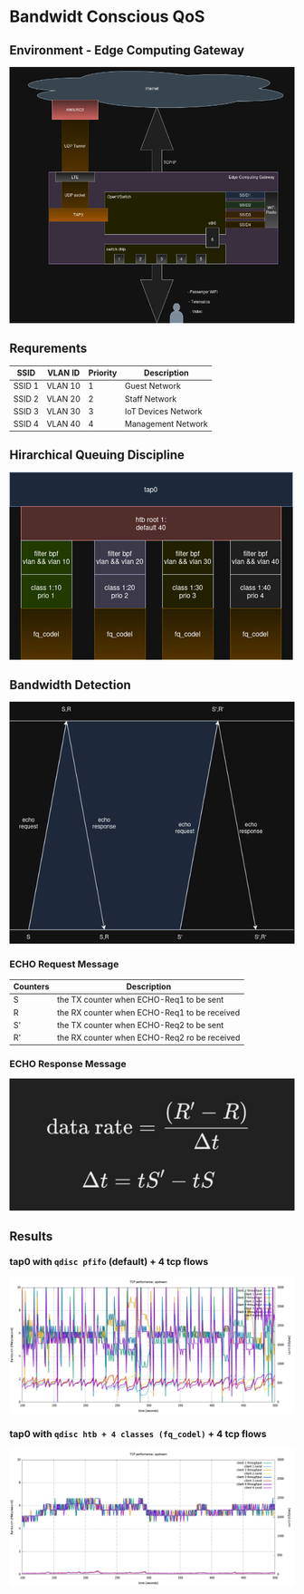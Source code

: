 # Bandwidt Conscious QoS
## Environment - Edge Computing Gateway
![Edge Computing Gateway](bc-qos/edge-computing-gateway.drawio.png)

## Requrements
| SSID        | VLAN ID | Priority | Description          |
|-------------|---------|-----------|----------------------|
| SSID 1      | VLAN 10 | 1         | Guest Network        |
| SSID 2      | VLAN 20 | 2         | Staff Network        |
| SSID 3      | VLAN 30 | 3         | IoT Devices Network  |
| SSID 4      | VLAN 40 | 4         | Management Network    |

## Hirarchical Queuing Discipline
![HTB Queue](bc-qos/htb-queue.drawio.png)

## Bandwidth Detection
![bandwidth-detection](bc-qos/bandwidth-detection.drawio.png)

### ECHO Request Message
| Counters | Description                                        |
|---------------|---------------------------------------------------|
|S                | the TX counter when ECHO-Req1 to be sent |
|R                |  the RX counter when ECHO-Req1 to be received |
|S'               | the TX counter when ECHO-Req2 to be sent |
|R'              | the RX counter when ECHO-Req2 ro be received |

### ECHO Response Message
![data-rate](bc-qos/data-rate.png)

## Results
### tap0 with `qdisc pfifo` (default) +  4 tcp flows
![TCP performance: upstream](bc-qos/53308970_10205319027652084_4430110533617713152_n.jpg)

### tap0 with `qdisc htb + 4 classes (fq_codel)` + 4 tcp flows
![TCP performance: upstream](bc-qos/53643505_10205319037172322_5707731491631398912_n.jpg)
